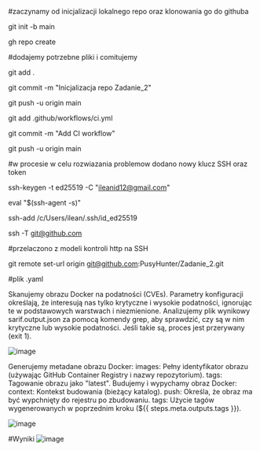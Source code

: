 #zaczynamy od inicjalizacji lokalnego repo oraz klonowania go do githuba

git init -b main

gh repo create

#dodajemy potrzebne pliki i comitujemy

git add .

git commit -m "Inicjalizacja repo Zadanie_2"

git push -u origin main

git add .github/workflows/ci.yml

git commit -m "Add CI workflow"

git push -u origin main

#w procesie w celu rozwiazania problemow dodano nowy klucz SSH oraz token

ssh-keygen -t ed25519 -C "ileanid12@gmail.com"

eval "$(ssh-agent -s)"

ssh-add /c/Users/ilean/.ssh/id_ed25519

ssh -T git@github.com


#przelaczono z modeli kontroli http na SSH

git remote set-url origin git@github.com:PusyHunter/Zadanie_2.git

#plik .yaml

Skanujemy obrazu Docker na podatności (CVEs). Parametry konfiguracji określają, że interesują nas tylko krytyczne i wysokie podatności, ignorując te w podstawowych warstwach i niezmienione.
Analizujemy plik wynikowy sarif.output.json za pomocą komendy grep, aby sprawdzić, czy są w nim krytyczne lub wysokie podatności. Jeśli takie są, proces jest przerywany (exit 1).

![image](https://github.com/PusyHunter/Zadanie_2/assets/98088572/4948fba9-9d19-4d35-b77c-77202257741c)

Generujemy metadane obrazu Docker:
images: Pełny identyfikator obrazu (używając GitHub Container Registry i nazwy repozytorium).
tags: Tagowanie obrazu jako "latest".
Budujemy i wypychamy obraz Docker:
context: Kontekst budowania (bieżący katalog).
push: Określa, że obraz ma być wypchnięty do rejestru po zbudowaniu.
tags: Użycie tagów wygenerowanych w poprzednim kroku (${{ steps.meta.outputs.tags }}).

![image](https://github.com/PusyHunter/Zadanie_2/assets/98088572/e9ff95c6-74ca-4e8f-a206-773bc02e73b6)

#Wyniki
![image](https://github.com/PusyHunter/Zadanie_2/assets/98088572/329be720-5d5f-4654-b0a7-086a86da171e)



